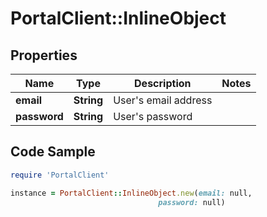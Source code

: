 # PortalClient::InlineObject

## Properties

Name | Type | Description | Notes
------------ | ------------- | ------------- | -------------
**email** | **String** | User&#39;s email address | 
**password** | **String** | User&#39;s password | 

## Code Sample

```ruby
require 'PortalClient'

instance = PortalClient::InlineObject.new(email: null,
                                 password: null)
```


